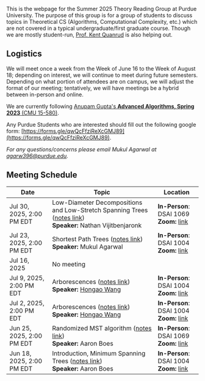 This is the webpage for the Summer 2025 Theory Reading Group at Purdue University. The purpose of this group is for a group of students to discuss topics in Theoretical CS (Algorithms, Computational Complexity, etc.) which are not covered in a typical undergraduate/first graduate course. Though we are mostly student-run, [Prof. Kent Quanrud](https://kentquanrud.com/) is also helping out. 

## Logistics

We will meet once a week from the Week of June 16 to the Week of August 18; depending on interest, we will continue to meet during future semesters.
Depending on what portion of attendees are on campus, we will adjust the format of our meeting; tentatively, we will have meetings be a hybrid between in-person
and online.

We are currently following [Anupam Gupta's **Advanced Algorithms, Spring 2023** (CMU 15-580)](https://www.cs.cmu.edu/afs/cs.cmu.edu/academic/class/15850-s23/www/oldindex.html).

Any Purdue Students who are interested should fill out the following google form: [https://forms.gle/qwQcFfziReXcGMJ89](https://forms.gle/qwQcFfziReXcGMJ89).

*For any questions/concerns please email Mukul Agarwal at [agarw396@purdue.edu](mailto:agarw396@purdue.edu).*

## Meeting Schedule

| Date | Topic | Location |
| ----- | ---- | -------- |
| Jul 30, 2025, 2:00 PM EDT | Low-Diameter Decompositions and Low-Stretch Spanning Trees ([notes link](https://www.cs.cmu.edu/~15850/notes/lec5.pdf)) <br> **Speaker:** Nathan Vijitbenjaronk | **In-Person**: DSAI 1069 <br> **Zoom:** [link](https://purdue-edu.zoom.us/j/92438874887) |
| Jul 23, 2025, 2:00 PM EDT | Shortest Path Trees ([notes link](https://www.cs.cmu.edu/~15850/notes/lec3.pdf)) <br> **Speaker:** Mukul Agarwal | **In-Person**: DSAI 1004 <br> **Zoom:** [link](https://purdue-edu.zoom.us/j/92438874887) |
| Jul 16, 2025 | No meeting | |
| Jul 9, 2025, 2:00 PM EDT | Arborescences ([notes link](https://www.cs.cmu.edu/~15850/notes/lec2.pdf)) <br> **Speaker:** [Hongao Wang](https://phijack.github.io/) | **In-Person**: DSAI 1004 <br> **Zoom:** [link](https://purdue-edu.zoom.us/j/92438874887) |
| Jul 2, 2025, 2:00 PM EDT | Arborescences ([notes link](https://www.cs.cmu.edu/~15850/notes/lec2.pdf)) <br> **Speaker:** [Hongao Wang](https://phijack.github.io/) | **In-Person**: DSAI 1004 <br> **Zoom:** [link](https://purdue-edu.zoom.us/j/96043000483) |
| Jun 25, 2025, 2:00 PM EDT | Randomized MST algorithm ([notes link](https://www.cs.cmu.edu/~15850/notes/lec1.pdf)) <br> **Speaker:** Aaron Boes | **In-Person**: DSAI 1069 <br> **Zoom:** [link](https://purdue-edu.zoom.us/j/94691709382) |
| Jun 18, 2025, 2:00 PM EDT | Introduction, Minimum Spanning Trees ([notes link](https://www.cs.cmu.edu/~15850/notes/lec1.pdf)) <br> **Speaker:** Aaron Boes | **In-Person**: DSAI 1004 <br> **Zoom:** [link](https://purdue-edu.zoom.us/j/93282199935) |
